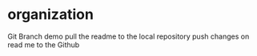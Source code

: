 # organization
Git Branch demo
pull the readme to the local repository 
push changes on read me to the Github

